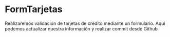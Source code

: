 # FormTarjetas
Realizaremos validación de tarjetas de crédito mediante un formulario. 
Aqui podemos actualizar nuestra información y realizar commit desde Github
